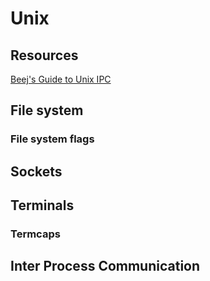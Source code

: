 # Unix

## Resources

[Beej's Guide to Unix IPC](http://beej.us/guide/bgipc/html/single/bgipc.html)

## File system

### File system flags

## Sockets

## Terminals

### Termcaps

## Inter Process Communication
